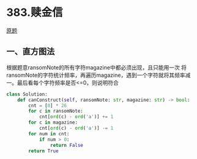 # 383.赎金信
[原题](https://leetcode-cn.com/problems/ransom-note/)

## 一、直方图法
根据题意ransomNote的所有字符magazine中都必须出现，且只能用一次
将ransomNote的字符统计频率，再遍历magazine，遇到一个字符就将其频率减一。最后看每个字符频率是否<=0，则说明符合

```python
class Solution:
    def canConstruct(self, ransomNote: str, magazine: str) -> bool:
        cnt = [0] * 26
        for c in ransomNote:
            cnt[ord(c) - ord('a')] += 1
        for c in magazine:
            cnt[ord(c) - ord('a')] -= 1
        for num in cnt:
            if num > 0:
                return False
        return True
```

